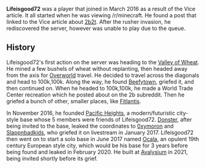 **Lifeisgood72** was a player that joined in March 2016 as a result of the Vice article. It all started when he was viewing /r/minecraft. He found a post that linked to the Vice article about [2b2t](https://2b2t.miraheze.org/wiki/2b2t). After the rusher invasion, he rediscovered the server, however was unable to play due to the queue.
## History
Lifeisgood72's first action on the server was heading to the [Valley of Wheat](https://2b2t.miraheze.org/wiki/Valley_of_Wheat). He mined a few bushels of wheat without replanting, then headed away from the axis for [Overworld](https://2b2t.miraheze.org/wiki/Overworld) travel. He decided to travel across the diagonals and head to 100k,100k. Along the way, he found [Beefytown](https://2b2t.miraheze.org/wiki/Beefytown), griefed it, and then continued on. When he headed to 100k,100k, he made a World Trade Center recreation which he posted about on the 2b subreddit. Then he griefed a bunch of other, smaller places, like [Fitlantis](https://2b2t.miraheze.org/wiki/Fitlantis).

In November 2016, he founded [Pacific Heights](https://2b2t.miraheze.org/wiki/Pacific_Heights), a modern/futuristic city-style base whose 5 members were friends of Lifeisgood72. [Donster](https://2b2t.miraheze.org/wiki/Donster), after being invited to the base, leaked the coordinates to  [0xymoron](https://2b2t.miraheze.org/wiki/0xymoron) and [Slappnbadkids](https://2b2t.miraheze.org/wiki/Slappnbadkids), who griefed it on livestream in January 2017. Lifeisgood72 then went on to start a solo base in June 2017 named [Ocala](https://2b2t.miraheze.org/wiki/Ocala), an opulent 19th century European style city, which would be his base for 3 years before being found and leaked in February 2020. He built at [Avalysium](https://2b2t.miraheze.org/wiki/Avalysium) in 2021, being invited shortly before its grief.